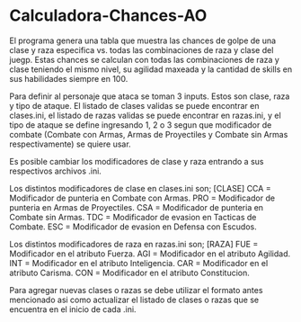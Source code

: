 # Calculadora-Chances-AO
El programa genera una tabla que muestra las chances de golpe de una clase y raza especifica vs. todas las combinaciones de raza y 
clase del juegp. Estas chances se calculan con todas las combinaciones de raza y clase teniendo el mismo nivel, su agilidad maxeada 
y la cantidad de skills en sus habilidades siempre en 100.

Para definir al personaje que ataca se toman 3 inputs. Estos son clase, raza y tipo de ataque.
El listado de clases validas se puede encontrar en clases.ini, el listado de razas validas se puede encontrar en razas.ini, y el tipo
de ataque se define ingresando 1, 2 o 3 segun que modificador de combate (Combate con Armas, Armas de Proyectiles y Combate sin Armas 
respectivamente) se quiere usar.

Es posible cambiar los modificadores de clase y raza entrando a sus respectivos archivos .ini.

Los distintos modificadores de clase en clases.ini son;
[CLASE]
CCA = Modificador de punteria en Combate con Armas.
PRO = Modificador de punteria en Armas de Proyectiles.
CSA = Modificador de punteria en Combate sin Armas.
TDC = Modificador de evasion en Tacticas de Combate.
ESC = Modificador de evasion en Defensa con Escudos.

Los distintos modificadores de raza en razas.ini son;
[RAZA]
FUE = Modificador en el atributo Fuerza.
AGI = Modificador en el atributo Agilidad.
INT = Modificador en el atributo Inteligencia.
CAR = Modificador en el atributo Carisma.
CON = Modificador en el atributo Constitucion.

Para agregar nuevas clases o razas se debe utilizar el formato antes mencionado asi como actualizar el listado de clases o razas que
se encuentra en el inicio de cada .ini.

